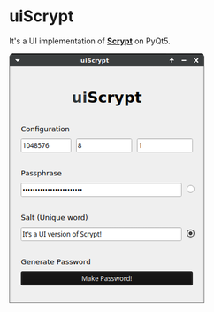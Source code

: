 # uiScrypt

It's a UI implementation of [**Scrypt**](https://en.wikipedia.org/wiki/Scrypt) on PyQt5.

![uiScrypt Preview](preview.png)

